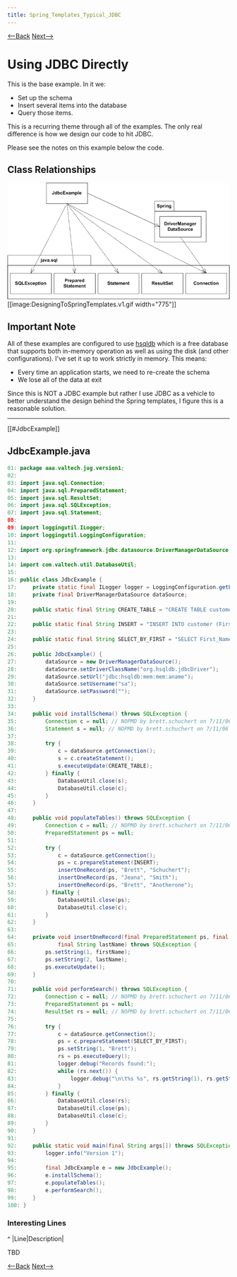 ```yaml
---
title: Spring_Templates_Typical_JDBC
---
```

[<--Back]({{site.pagesurl}}/Designing_to_Spring_Templates)  [Next-->]({{site.pagesurl}}/Spring_Templates_JDBC_Using_Template_Method_Pattern)

# Using JDBC Directly
This is the base example. In it we:
* Set up the schema
* Insert several items into the database
* Query those items.

This is a recurring theme through all of the examples. The only real difference is how we design our code to hit JDBC.

Please see the notes on this example below the code.

## Class Relationships 
![Class Relationships](images/DesigningToSpringTemplates.v1.gif)
[[image:DesigningToSpringTemplates.v1.gif width="775"]]

## Important Note
All of these examples are configured to use [hsqldb](http://www.hsqldb.org/) which is a free database that supports both in-memory operation as well as using the disk (and other configurations). I've set it up to work strictly in memory. This means:
* Every time an application starts, we need to re-create the schema
* We lose all of the data at exit

Since this is NOT a JDBC example but rather I use JDBC as a vehicle to better understand the design behind the Spring templates, I figure this is a reasonable solution.

----

[[#JdbcExample]]
## JdbcExample.java
```java
01: package aaa.valtech.jug.version1;
02: 
03: import java.sql.Connection;
04: import java.sql.PreparedStatement;
05: import java.sql.ResultSet;
06: import java.sql.SQLException;
07: import java.sql.Statement;
08: 
09: import loggingutil.ILogger;
10: import loggingutil.LoggingConfiguration;
11: 
12: import org.springframework.jdbc.datasource.DriverManagerDataSource;
13: 
14: import com.valtech.util.DatabaseUtil;
15: 
16: public class JdbcExample {
17:     private static final ILogger logger = LoggingConfiguration.getLoggerFor(JdbcExample.class);
18:     private final DriverManagerDataSource dataSource;
19: 
20:     public static final String CREATE_TABLE = "CREATE TABLE customer (First_Name char(50), Last_Name char(50))";
21: 
22:     public static final String INSERT = "INSERT INTO customer (First_Name, Last_Name) VALUES (?, ?)";
23: 
24:     public static final String SELECT_BY_FIRST = "SELECT First_Name, Last_Name from Customer where First_Name = ?";
25: 
26:     public JdbcExample() {
27:         dataSource = new DriverManagerDataSource();
28:         dataSource.setDriverClassName("org.hsqldb.jdbcDriver");
29:         dataSource.setUrl("jdbc:hsqldb:mem:mem:aname");
30:         dataSource.setUsername("sa");
31:         dataSource.setPassword("");
32:     }
33: 
34:     public void installSchema() throws SQLException {
35:         Connection c = null; // NOPMD by brett.schuchert on 7/11/06 11:09 PM
36:         Statement s = null; // NOPMD by brett.schuchert on 7/11/06 11:09 PM
37: 
38:         try {
39:             c = dataSource.getConnection();
40:             s = c.createStatement();
41:             s.executeUpdate(CREATE_TABLE);
42:         } finally {
43:             DatabaseUtil.close(s);
44:             DatabaseUtil.close(c);
45:         }
46:     }
47: 
48:     public void populateTables() throws SQLException {
49:         Connection c = null; // NOPMD by brett.schuchert on 7/11/06 11:09 PM
50:         PreparedStatement ps = null;
51: 
52:         try {
53:             c = dataSource.getConnection();
54:             ps = c.prepareStatement(INSERT);
55:             insertOneRecord(ps, "Brett", "Schuchert");
56:             insertOneRecord(ps, "Jeana", "Smith");
57:             insertOneRecord(ps, "Brett", "Anotherone");
58:         } finally {
59:             DatabaseUtil.close(ps);
60:             DatabaseUtil.close(c);
61:         }
62:     }
63: 
64:     private void insertOneRecord(final PreparedStatement ps, final String firstName,
65:             final String lastName) throws SQLException {
66:         ps.setString(1, firstName);
67:         ps.setString(2, lastName);
68:         ps.executeUpdate();
69:     }
70: 
71:     public void performSearch() throws SQLException {
72:         Connection c = null; // NOPMD by brett.schuchert on 7/11/06 11:09 PM
73:         PreparedStatement ps = null;
74:         ResultSet rs = null; // NOPMD by brett.schuchert on 7/11/06 11:09 PM
75: 
76:         try {
77:             c = dataSource.getConnection();
78:             ps = c.prepareStatement(SELECT_BY_FIRST);
79:             ps.setString(1, "Brett");
80:             rs = ps.executeQuery();
81:             logger.debug("Records found:");
82:             while (rs.next()) {
83:                 logger.debug("\n\t%s %s", rs.getString(1), rs.getString(2));
84:             }
85:         } finally {
86:             DatabaseUtil.close(rs);
87:             DatabaseUtil.close(ps);
88:             DatabaseUtil.close(c);
89:         }
90:     }
91: 
92:     public static void main(final String args[]) throws SQLException {
93:         logger.info("Version 1");
94: 
95:         final JdbcExample e = new JdbcExample();
96:         e.installSchema();
97:         e.populateTables();
98:         e.performSearch();
99:     }
100: }
```
### Interesting Lines
^
|Line|Description|

TBD

[<--Back]({{site.pagesurl}}/Designing_to_Spring_Templates)  [Next-->]({{site.pagesurl}}/Spring_Templates_JDBC_Using_Template_Method_Pattern)
